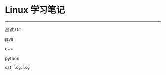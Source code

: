 # Linux 学习笔记

------------------------------------------------------------

测试 Git


java 

c++

python

```linux
cat log.log
```
